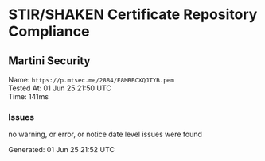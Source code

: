 # STIR/SHAKEN Certificate Repository Compliance

## Martini Security

Name: `https://p.mtsec.me/2884/E8MRBCXQJTYB.pem`\
Tested At: 01 Jun 25 21:50 UTC\
Time: 141ms

### Issues

no warning, or error, or notice date level issues were found

Generated: 01 Jun 25 21:52 UTC